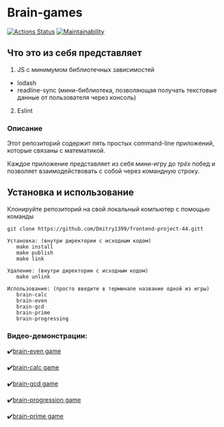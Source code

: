 # Brain-games
[![Actions Status](https://github.com/Dmitry1399/frontend-project-44/actions/workflows/hexlet-check.yml/badge.svg)](https://github.com/Dmitry1399/frontend-project-44/actions)
[![Maintainability](https://api.codeclimate.com/v1/badges/633ea65b7dbb0b0df822/maintainability)](https://codeclimate.com/github/Dmitry1399/frontend-project-44/maintainability)

## Что это из себя представляет
1. JS с минимумом библиотечных зависимостей
  + lodash
  + readline-sync (мини-библиотека, позволяющая получать текстовые данные от пользователя через консоль)
2. Eslint
### Описание
Этот репозиторий содержит пять простых command-line приложений, которые связаны с математикой. 

Каждое приложение представляет из себя мини-игру до *трёх* побед и позволяет взаимодействовать с собой через командную строку.

## Установка и использование
Клонируйте репозиторий на свой локальный компьютер с помощью команды 

`git clone https://github.com/Dmitry1399/frontend-project-44.gitt`

```bush
Установка: (внутри директории с исходным кодом)
   make install
   make publish
   make link

Удаление: (внутри директории с исходным кодом)
   make unlink

Использование: (просто введите в терминале название одной из игры)
   brain-calc
   brain-even
   brain-gcd
   brain-prime
   brain-progressing
   ```

### Видео-демонстрации:
:heavy_check_mark:[brain-even game](https://asciinema.org/a/8MCCx8HSR3gYvnDjzd4IMK6eQ)

:heavy_check_mark:[brain-calc game](https://asciinema.org/a/uR3FRgVTbWCVakcYp6Nhwfj1e)

:heavy_check_mark:[brain-gcd game](https://asciinema.org/a/4y2B3kRpg5lOmCGWlaXWWR2BQ)

:heavy_check_mark:[brain-progression game](https://asciinema.org/a/tPerElIbSgc7IHrqwdVLh8yRZ)

:heavy_check_mark:[brain-prime game](https://asciinema.org/a/z8dew0u0kvPOFWYanaETDfaIp)
